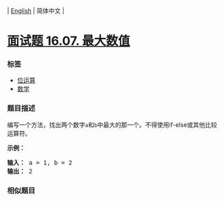 | [English](README_EN.md) | 简体中文 |

# [面试题 16.07. 最大数值](https://leetcode-cn.com/problems/maximum-lcci)
 ### 标签
 - [位运算](https://leetcode-cn.com/tag/bit-manipulation)
 - [数学](https://leetcode-cn.com/tag/math)

 ### 题目描述
<p>编写一个方法，找出两个数字<code>a</code>和<code>b</code>中最大的那一个。不得使用if-else或其他比较运算符。</p>
<p><strong>示例：</strong></p>
<pre><strong>输入：</strong> a = 1, b = 2
<strong>输出：</strong> 2
</pre>

 ### 相似题目
